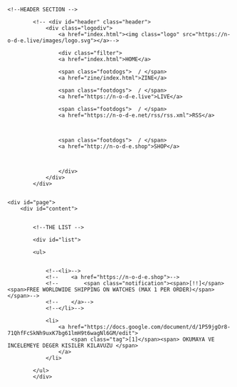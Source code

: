 <html><head>
    <title>T Z N</title>
    <link rel="shortcut icon" href="https://n-o-d-e.live/images/avatar.png">
    <link rel="alternate" href="https://n-o-d-e.net/rss/rss.xml" type="application/rss+xml" title="N O D E">
    <link rel="stylesheet" type="text/css" href="https://n-o-d-e.live/css/style_hashbase.css" media="screen">
</head>
<!--data-new-gr-c-s-check-loaded="14.1052.0" data-gr-ext-installed=""-->
<body >


    <!--HEADER SECTION -->

            <!-- <div id="header" class="header">
                <div class="logodiv">
                    <a href="index.html"><img class="logo" src="https://n-o-d-e.live/images/logo.svg"></a>-->

                    <div class="filter">
                    <a href="index.html">HOME</a>

                    <span class="footdogs">  / </span>
                    <a href="zine/index.html">ZINE</a>

                    <span class="footdogs">  / </span>
                    <a href="https://n-o-d-e.live">LIVE</a>

                    <span class="footdogs">  / </span>
                    <a href="https://n-o-d-e.net/rss/rss.xml">RSS</a>



                    <span class="footdogs">  / </span>
                    <a href="http://n-o-d-e.shop">SHOP</a>



                    </div>
                </div>
            </div>

    
    <div id="page">
        <div id="content">


            <!--THE LIST -->
            
            <div id="list">
            
            <ul>


                <!--<li>-->
                <!--    <a href="https://n-o-d-e.shop">-->
                <!--        <span class="notification"><span>[!!]</span><span>FREE WORLDWIDE SHIPPING ON WATCHES (MAX 1 PER ORDER)</span></span>-->
                <!--    </a>-->
                <!--</li>-->

                <li>
                    <a href="https://docs.google.com/document/d/1P59jgOr8-71QhfFcSkNh9uxK7bg61lmH9t6wagNl6GM/edit">
                        <span class="tag">[1]</span><span> OKUMAYA VE INCELEMEYE DEGER KISILER KILAVUZU </span>
                    </a>
                </li>
<!--
                <li>
                    <a href="watch_mods.html">
                        <span class="tag">[HW]</span><span>MORE CASIO WATCH MODS (LCD COLORS, TRANSPARENT DISPLAY, MICRO SD, STRAP REMOVER)</span>
                    </a>
                </li>

                <li>
                    <a href="node_mini_server3.html">
                        <span class="tag">[HW]</span><span>TURNING THE RASPBERRY PI 4 INTO A MINI SERVER</span>
                    </a>
                </li>

                <li>
                    <a href="cd74.html">
                        <span class="tag">[CD]</span><span>CYBER DUMP 74 / CARDBOARD ROBOT, VR TREADMILL, EDGE OF TOMORROW EXOSKELETON</span>
                    </a>
                </li>

                <li>
                    <a href="zeroterminal3.html">
                        <span class="tag">[HW]</span><span>TRYING TO BUILD THE ULTIMATE RASPBERRY PI COMPUTER (ZERO TERMINAL V3)</span>
                    </a>
                </li>

                <li>
                    <a href="cd73.html">
                        <span class="tag">[CD]</span><span>CYBER DUMP 73 / SAND 3D PRINTER, ULTRA VIOLET ROBOTS, NEW HAPTIC FEEDBACK METHOD</span>
                    </a>
                </li>

                <li>
                    <a href="cd72.html">
                        <span class="tag">[CD]</span><span>CYBER DUMP 72 / NEW VR HAND TRACKING, DEXTEROUS ROBOTS, SILENT BIONIC LEGS</span>
                    </a>
                </li>

                <li>
                    <a href="datarunner.html">
                        <span class="tag">[HW]</span><span>DATA RUNNER WATCH PROTOTYPE (MODDED CASIO F91W)</span>
                    </a>
                </li>

                <li>
                    <a href="cd71.html">
                        <span class="tag">[CD]</span><span>CYBER DUMP 71 / ROBOT BIRDS, 3D PRINTED KEYBOARD, VR EYE CONTACT, DRONE CATCHER</span>
                    </a>
                </li>

                <li>
                    <a href="cd70.html">
                        <span class="tag">[CD]</span><span>CYBER DUMP 70 / ROBOT DOLPHINS, HUMAN TECHNOLOGY, 3D PRINTING INK, SMART WHEELCHAIRS</span>
                    </a>
                </li>

                <li>
                    <a href="nodevol02.html">
                        <span class="tag">[NO]</span><span>NODE VOL 02: MANIFESTING REALITY</span>
                    </a>
                </li>

                <li>
                    <a href="covid.html">
                        <span class="tag">[HW]</span><span>OPEN HARDWARE PROJECTS TO FIGHT COVID-19</span>
                    </a>
                </li>

                <li>
                    <a href="cd69.html">
                        <span class="tag">[CD]</span><span>CYBER DUMP 69 / MAPLE LEAF SEED DRONE, ROBOT BARRELL ROLL, AUTONOMOUS PIZZA DELIVERIES</span>
                    </a>
                </li>

                <li>
                    <a href="source_files.html">
                        <span class="tag">[NO]</span><span>HOW TO TURN PROJECT SOURCE FILES INTO PCBS AND 3D PRINTS</span>
                    </a>
                </li>

                <li>
                    <a href="cd68.html">
                        <span class="tag">[CD]</span><span>CYBER DUMP 68 / LINUX TABLET, MARS HELICOPTER, OPEN SOURCE BIONIC LEG, AI WORD CHANGER</span>
                    </a>
                </li>

                <li>
                    <a href="cd67.html">
                        <span class="tag">[CD]</span><span>CYBER DUMP 67 / REFORM LAPTOP UPDATE, TAIL SITTER DRONE, DRAG:ON VR CONTROLLER</span>
                    </a>
                </li>

                <li>
                    <a href="nano_server2.html">
                        <span class="tag">[HW]</span><span>THE NODE NANO SERVER V2</span>
                    </a>
                </li>

                <li>
                    <a href="cd66.html">
                        <span class="tag">[CD]</span><span>CYBER DUMP 66 / VR PEN, DIY BIOPRINTING, SUPER PIXEL DISPLAY, HOPPING BOT</span>
                    </a>
                </li>

                <li>
                    <a href="cd65.html">
                        <span class="tag">[CD]</span><span>CYBER DUMP 65 / DRONE DETECTOR, PI HANDHELD, TILT FIVE AR, BRAIN INTERFACES</span>
                    </a>
                </li>

                <li>
                    <a href="cd64.html">
                        <span class="tag">[CD]</span><span>CYBER DUMP 64 / DRONE POSTMAN, TINY PIXELS, SELF-DRIVING TRUCKS, NEW BATTERY TECH</span>
                    </a>
                </li>

                <li>
                    <a href="cd63.html">
                        <span class="tag">[CD]</span><span>CYBER DUMP 63 / ROBOT HUMMINGBIRD, 3D PRINTED VILLAGE, AI MUSIC, BLUE MOON LANDER</span>
                    </a>
                </li>

                <li>
                    <a href="node_mini_server2.html">
                        <span class="tag">[HW]</span><span>THE NODE MINI SERVER V2 / TURNING THE RASPBERRY PI INTO A HOME SERVER</span>
                    </a>
                </li>


                <li>
                    <a href="nodenews.html">
                        <span class="tag">[NO]</span><span>INTRODUCING N-O-D-E.NEWS / STRAIGHT FORWARD TECHNOLOGY NEWS</span>
                    </a>
                </li>

                <li>
                    <a href="dm01.html">
                        <span class="tag">[DM]</span><span>THE DESKTOP MANUFACTORY 01 / A NEW INDUSTRIAL REVOLUTION?</span>
                    </a>
                </li>

                <li>
                    <a href="cd62.html">
                        <span class="tag">[CD]</span><span>CYBER DUMP 62 / TETHERED DRONE, HYPER-AUTOMATION, VR GYM, 3D PRINTED FABRIC</span>
                    </a>
                </li>

                <li>
                    <a href="dat.html">
                        <span class="tag">[DC]</span><span>DECENTRALIZE / DAT PROJECT 101</span>
                    </a>
                </li>

                <li>
                    <a href="micro_server.html">
                        <span class="tag">[HW]</span><span>THE NODE MICRO SERVER (PROTOTYPE)</span>
                    </a>
                </li>

                <li>
                    <a href="cd61.html">
                        <span class="tag">[CD]</span><span>CYBER DUMP 61 / ROOM CLEANING BOT, WALKING ALEXA, DOOR OPENING BOTS</span>
                    </a>
                </li>

                <li>
                    <a href="dc02.html">
                        <span class="tag">[DC]</span><span>DECENTRALIZE 02 / VOLUNTARYNET: THE DIGITAL PUBLIC SQUARE</span>
                    </a>
                </li>

                <li>
                    <a href="cd60.html">
                        <span class="tag">[CD]</span><span>CYBER DUMP 60 / INSECT DRONE, MOVING 3D PRINTER, OCULUS QUEST, SOFT EXOSKELETON</span>
                    </a>
                </li>

                <li>
                    <a href="nano_server.html">
                        <span class="tag">[HW]</span><span>THE NODE NANO SERVER</span>
                    </a>
                </li>

                <li>
                    <a href="node_mini_server.html">
                        <span class="tag">[HW]</span><span>THE NODE MINI SERVER: A COMPUTER FOR THE DECENTRALIZED AGE</span>
                    </a>
                </li>

                <li>
                    <a href="cd59.html">
                        <span class="tag">[CD]</span><span>CYBER DUMP 59 / HOMEMADE CHIPS, VR THEME PARK, AI PHONE CALLS, ROBOT WAREHOUSE</span>
                    </a>
                </li>

                <li>
                    <a href="piplug2b.html">
                        <span class="tag">[HW]</span><span>THE PI PLUG MINI SERVER (V2 UPDATES)</span>
                    </a>
                </li>

                <li>
                    <a href="dc01.html">
                        <span class="tag">[DC]</span><span>DECENTRALIZE 01 / WHY DECENTRALIZE?</span>
                    </a>
                </li>

                <li>
                    <a href="cd58.html">
                        <span class="tag">[CD]</span><span>CYBER DUMP 58 / SENSING WALLS, SKIN ELECTRONICS, LIFE EXTENSION, ROBOT FACES</span>
                    </a>
                </li>

                <li>
                    <a href="dongle_hdmi2.html">
                        <span class="tag">[HW]</span><span>TURN THE PI ZERO INTO A HDMI DONGLE COMPUTER (VERSION 2)</span>
                    </a>
                </li>

                <li>
                    <a href="pislim2.html">
                        <span class="tag">[HW]</span><span>PI SLIM 2 PROTOTYPE (POSSIBLE CLUSTER FORM FACTOR?)</span>
                    </a>
                </li>

                <li>
                    <a href="nfckey2.html">
                        <span class="tag">[HW]</span><span>NFC KEY 2</span>
                    </a>
                </li>

                <li>
                    <a href="piplug2.html">
                        <span class="tag">[HW]</span><span>PI PLUG 2: TURN THE PI ZERO INTO A MINI SERVER</span>
                    </a>
                </li>


                <li>
                    <a href="icebox.html">
                        <span class="tag">[HW]</span><span>ICEBOX: COLD WALLET DEVICE</span>
                    </a>
                </li>


                <li>
                    <a href="cd57.html">
                        <span class="tag">[CD]</span><span>CYBER DUMP 57 / MINORITY REPORT GLOVES, PINEAPPLE FUND, 3D PRINTED HAND (+ GIVEAWAY WINNERS)</span>
                    </a>
                </li>

                <li>
                    <a href="node_goals.html">
                        <span class="tag">[NO]</span><span>THE FUTURE OF NODE: BUILD THE WORLD WE WANT TO SEE</span>
                    </a>
                </li>

                <li>
                    <a href="nfckey.html">
                        <span class="tag">[HW]</span><span>THE NFC KEY</span>
                    </a>
                </li>

                <li>
                    <a href="cd56.html">
                        <span class="tag">[CD]</span><span>CYBER DUMP 56 / SWIMMING DRONE, FASTER 3D PRINTS, LIGHTNING NETWORK, REMOTE DRIVING</span>
                    </a>
                </li>

                <li>
                    <a href="thankyou.html">
                        <span class="tag">[NO]</span><span>THANK YOU (+ GIVEAWAY)</span>
                    </a>
                </li>


                <li>
                    <a href="cd55.html">
                        <span class="tag">[CD]</span><span>CYBER DUMP 55 / SELF-ASSEMBLING ROBOTS, ORIGAMI MUSCLES, RUNNING BOT, AI VISION</span>
                    </a>
                </li>


                <li>
                    <a href="cd54.html">
                        <span class="tag">[CD]</span><span>CYBER DUMP 54 / GHOST IN THE SHELL VR, TOYOTA HUMANOID, WAYMO TEST DRIVE</span>
                    </a>
                </li>

                <li>
                    <a href="meshdevice.html">
                        <span class="tag">[ID]</span><span>HELP BUILD AN OFF GRID COMMUNICATIONS / MESH NETWORK DEVICE</span>
                    </a>
                </li>

                <li>
                    <a href="cd53.html">
                        <span class="tag">[CD]</span><span>CYBER DUMP 53 / ATLAS BACKFLIP, POTTERY PRINTER, ROBOT WAREHOUSES, BIONIC PANCREAS</span>
                    </a>
                </li>

                <li>
                    <a href="cd52.html">
                        <span class="tag">[CD]</span><span>CYBER DUMP 52 / DIY SATELLITE ANTENNA, FORD EXOSKELETON, SELF-DRIVING TAXI, VR KEYBOARD</span>
                    </a>
                </li>

                <li>
                    <a href="cd51.html">
                        <span class="tag">[CD]</span><span>CYBER DUMP 51 / 3D PRINTED FOOT, MOTORBIKE ROBOT, AI PORTRAITS, SHY BOT</span>
                    </a>
                </li>

                <li>
                    <a href="zerobattery.html">
                        <span class="tag">[HW]</span><span>PI ZERO BATTERY BACKPACK PROTOTYPE</span>
                    </a>
                </li>

                <li>
                    <a href="cd50.html">
                        <span class="tag">[CD]</span><span>CYBER DUMP 50 / INTERACTIVE NFC, VR WORKOUTS, MECH ROBOT, SNAKEBOT</span>
                    </a>
                </li>

                <li>
                    <a href="cd49.html">
                        <span class="tag">[CD]</span><span>CYBER DUMP 49 / AI DEVELOPMENTS, ROBOT SURGEON, DREMEL WORKSTATION, POST BOT</span>
                    </a>
                </li>

                <li>
                    <a href="terminal_3.html">
                        <span class="tag">[HW]</span><span>THE HANDHELD LINUX TERMINAL VERSION 3 (PORTABLE PI 3)</span>
                    </a>
                </li>

                <li>
                    <a href="cd48.html">
                        <span class="tag">[CD]</span><span>CYBER DUMP 48 / TRANSFORMER DRONE, SAMSUNG ODYSSEY, ROBOT DENTIST, OPEN HARDWARE</span>
                    </a>
                </li>

                <li>
                    <a href="multitool2.html">
                        <span class="tag">[HW]</span><span>NODE DIGITAL MULTITOOL</span>
                    </a>
                </li>

                <li>
                    <a href="cd47.html">
                        <span class="tag">[CD]</span><span>CYBER DUMP 47 / AUGMENTED ECHOLOCATION, TRANSFORMER EXOSKELETON, BIOHACK THE PLANET</span>
                    </a>
                </li>

                <li>
                    <a href="decentraland3.html">
                        <span class="tag">[ID]</span><span>RE: DECENTRALAND</span>
                    </a>
                </li>

                <li>
                    <a href="cd46.html">
                        <span class="tag">[CD]</span><span>CYBER DUMP 46 / MULTI-MONITOR PI, AR SURGERY, BITCOIN IN SPACE, HYPERLOOP ONE</span>
                    </a>
                </li>

                <li>
                    <a href="cd45.html">
                        <span class="tag">[CD]</span><span>CYBER DUMP 45 / MESSENGER BOTS, SOFT EXOSUIT, 3D PRINTED SUBMARINE, PI ZERO HDMI DONGLE</span>
                    </a>
                </li>

                <li>
                    <a href="dongle_hdmi.html">
                        <span class="tag">[HW]</span><span>THE PI ZERO HDMI DONGLE CASE</span>
                    </a>
                </li>

                <li>
                    <a href="cd44.html">
                        <span class="tag">[CD]</span><span>CYBER DUMP 44 / SELF DRIVING WHEELCHAIR, AUTONOMOUS SHOP, SAFE CRACKING BOT</span>
                    </a>
                </li>

                <li>
                    <a href="zeroterminal2.html">
                        <span alt="highlight" class="important">×</span><span class="tag">[HW]</span><span>ZERO TERMINAL 2 PROTOTYPE (PORTABLE PI ZERO W)</span>
                    </a>
                </li>

                <li>
                    <a href="cd43.html">
                        <span class="tag">[CD]</span><span>CYBER DUMP 43 / MIRA PRISM, NO MONITORS, PI AI, ADVANCED ROBOTIC ARMS</span>
                    </a>
                </li>

                <li>
                    <a href="decentraland2.html">
                        <span class="tag">[ID]</span><span>DECENTRALAND: BUILDING A  VIRTUAL REALITY</span>
                    </a>
                </li>

                <li>
                    <a href="pislim.html">
                        <span alt="highlight" class="important">×</span><span class="tag">[HW]</span><span>RASPBERRY PI 3 SLIM</span>
                    </a>
                </li>

                <li>
                    <a href="cd42.html">
                        <span class="tag">[CD]</span><span>CYBER DUMP 42 / 4 ARMS, X-RAY DRONES, LONG RANGE WIFI, FACE TRACKING</span>
                    </a>
                </li>

                <li>
                    <a href="cd41.html">
                        <span class="tag">[CD]</span><span>CYBER DUMP 41 / AUGMENTED DRONES, BITCOIN GROWTH, SNAKE ROBOT, AI FILM</span>
                    </a>
                </li>

                <li>
                    <a href="opendime2.html">
                        <span class="tag">[HW]</span><span>OPENDIME V2: CYBERPUNK CREDSTICKS RETURN (+ GIVEAWAY)</span>
                    </a>
                </li>

                <li>
                    <a href="cd40.html">
                        <span class="tag">[CD]</span><span>CYBER DUMP 40 / VR FILMS, ARTIFICIAL WOMB, FIREFIGHTER ROBOT, DECENTRALAND</span>
                    </a>
                </li>

                <li>
                    <a href="decentraland.html">
                        <span class="tag">[ID]</span><span>DECENTRALAND: P2P VIRTUAL REALITY</span>
                    </a>
                </li>

                <li>
                    <a href="casio2.html">
                        <span class="tag">[HW]</span><span>MORE CASIO WATCH MODS (INVERTED AND TRANSLUCENT LCD)</span>
                    </a>
                </li>

                <li>
                    <a href="cd39.html">
                        <span class="tag">[CD]</span><span>CYBER DUMP 39 / ROBOT FIGHTS, HODLHODL, BOUNCING DRONES, STALLMAN</span>
                    </a>
                </li>

                <li>
                    <a href="casio.html">
                        <span class="tag">[HW]</span><span>CASIO WATCH MOD</span>
                    </a>
                </li>

                <li>
                    <a href="cd38.html">
                        <span class="tag">[CD]</span><span>CYBER DUMP 38 / UPS DRONE, SECURITY BOT, LIGHT FIELD MIXED REALITY</span>
                    </a>
                </li>

                <li>
                    <a href="cd37.html">
                        <span class="tag">[CD]</span><span>CYBER DUMP 37 / FULL BODY VR, 3D BONES, ROBOT WORKERS, USB CONDOM</span>
                    </a>
                </li>

                <li>
                    <a href="cli2.html">
                        <span class="tag">[SW]</span><span>TOOLS TO SIMPLIFY THE COMMAND LINE: PART 2 (LINUX/MAC)</span>
                    </a>
                </li>

                <li>
                    <a href="cli.html">
                        <span class="tag">[SW]</span><span>TOOLS TO SIMPLIFY THE COMMAND LINE (LINUX/MAC)</span>
                    </a>
                </li>

                <li>
                    <a href="cd36.html">
                        <span class="tag">[CD]</span><span>CYBER DUMP 36 / DRONE SWARMS, DIY CENTRIFUGE, OCEAN NODES</span>
                    </a>
                </li>

                <li>
                    <a href="cd35.html">
                        <span class="tag">[CD]</span><span>CYBER DUMP 35 / INTEL MIXED REALITY, HOLOLAMP, ROBOTIC HANDS, BENDY BATTERIES</span>
                    </a>
                </li>

                <li>
                    <a href="cd34.html">
                        <span class="tag">[CD]</span><span>CYBER DUMP 34 / GOOGLE WAYMO, AMAZON DRONES, ROBOTIC FLESH, AI GAMES</span>
                    </a>
                </li>

                <li>
                    <a href="cd33.html">
                        <span class="tag">[CD]</span><span>CYBER DUMP 33 / TETHERED DRONE, ADRIAN ASSISTANT, VR BACKPACK, BITMESSAGE 101</span>
                    </a>
                </li>

                <li>
                    <a href="cd32.html">
                        <span class="tag">[CD]</span><span>CYBER DUMP 32 / 3D PRINTED SMG, SOLAR ISLAND, RPI SATELLITE RECEIVER, ACCURATE VR TRACKING</span>
                    </a>
                </li>

                <li>
                    <a href="cd31.html">
                        <span class="tag">[CD]</span><span>CYBER DUMP 31 / PI ZERO PRISM, AI EXPERIMENT, DRONE SWARMS, CHEAPER VR</span>
                    </a>
                </li>

                <li>
                    <a href="cd30.html">
                        <span class="tag">[CD]</span><span>CYBER DUMP 30 / BITCOIN BIRTHDAY, DRONE CATCHER, MINI 3D PRINTER, SOLAR ROOF TILES</span>
                    </a>
                </li>

                <li>
                    <a href="cd29.html">
                        <span class="tag">[CD]</span><span>CYBER DUMP 29 / HAPTIC TOUCH, YOURS NETWORK, TESLA UPDATE, OB VPS</span>
                    </a>
                </li>

                <li>
                    <a href="digital_nomadics.html">
                        <span class="tag">[ID]</span><span>THE EVOLUTION OF DIGITAL NOMADICS</span>
                    </a>
                </li>

                <li>
                    <a href="cd28.html">
                        <span class="tag">[CD]</span><span>CYBER DUMP 28 / AI ASSISTANT, C.H.I.P. PRO, MODALVR, CRANK ROVER ROBOT, CYBATHLON</span>
                    </a>
                </li>

                <li>
                    <a href="cd27.html">
                        <span class="tag">[CD]</span><span>CYBER DUMP 27 / EMP GENERATOR, FACEBOOK VR, MINITAUR ROBOT, LIGHTNING NETWORK, SHENZHEN I/O</span>
                    </a>
                </li>

                <li>
                    <a href="cd26.html">
                        <span class="tag">[CD]</span><span>CYBER DUMP 26 / GOTENNA MESH NETWORK, BEAGLEBONE WIRELESS, FARMBOT, 21 MACHINE WEB</span>
                    </a>
                </li>

                <li>
                    <a href="cd25.html">
                        <span class="tag">[CD]</span><span>CYBER DUMP 25 / DIY EPIPEN, ROBOT BUILDER, AR LAMP, NEURAL DUST, DRONE DRAGNET</span>
                    </a>
                </li>

                <li>
                    <a href="cd24.html">
                        <span class="tag">[CD]</span><span>CYBER DUMP 24 / ARMED DRONES, WAVENET ROBOT VOICES, CYBERLEGS, SPACE BITCOIN</span>
                    </a>
                </li>

                <li>
                    <a href="emdrive2.html">
                        <span alt="highlight" class="important">×</span><span class="tag">[IN]</span><span>BUILDING A DIY EMDRIVE PART 2: GOING INTO SPACE</span>
                    </a>
                </li>

                <li>
                    <a href="cd23.html">
                        <span class="tag">[CD]</span><span>CYBER DUMP 23 / CETUS3D, FUTURE FARMING, BOX DRONE, OLD PEOPLE VR, VIRTUAL SCREEN APP</span>
                    </a>
                </li>

                <li>
                    <a href="cd22.html">
                        <span class="tag">[CD]</span><span>CYBER DUMP 22 / EOMA68 COMPUTER, WIKIVERSE, AUGMENTED HOLOGRAMS, DRONE CATCHER</span>
                    </a>
                </li>

                <li>
                    <a href="cd21.html">
                        <span class="tag">[CD]</span><span>CYBER DUMP 21 / CHEAP VR, LINUX BIRTHDAY, HANDHELD MILL, WIFI SNOOPING</span>
                    </a>
                </li>

                <li>
                    <a href="cd20.html">
                        <span class="tag">[CD]</span><span>CYBER DUMP 20 / BEER HACK, VR INCEPTION, OMNICOPTER, 3D PRINTED GUN</span>
                    </a>
                </li>

                <li>
                    <a href="cd19.html">
                        <span class="tag">[CD]</span><span>CYBER DUMP 19 / STARSHIP DELIVERY, INTERACTIVE VIDEOS, THAI HACKERS, BATTERY TRACKING, 21 AWS</span>
                    </a>
                </li>

                <li>
                    <a href="cd18.html">
                        <span class="tag">[CD]</span><span>CYBER DUMP 18 / DIY GOOGLE GLASS, MINE CLEARING DRONE, TSA MASTER KEYS, BACKPACK PRINTER</span>
                    </a>
                </li>

                <li>
                    <a href="cd17.html">
                        <span class="tag">[CD]</span><span>CYBER DUMP 17 / CODING SCHOOL, WATERPROOF CIRCUITS, HOLOGRAM PHONE, PI ZERO</span>
                    </a>
                </li>

                <li>
                    <a href="cd16.html">
                        <span class="tag">[CD]</span><span>CYBER DUMP 16 / UNDER SEA CABLES, VR TANK, DELIVERY DRONES, CREEPY ROBOTS</span>
                    </a>
                </li>
                
                <li>
                    <a href="cd13.html">
                        <span class="tag">[CD]</span><span>CYBER DUMP 13 / STORJ BETA, ON-DEMAND DRUGS, DIY SPACE, BASH GUIDE</span>
                    </a>
                </li>
            
                <li>
                    <a href="command_line.html">
                        <span alt="highlight" class="important">×</span><span class="tag">[SW]</span><span>BEGINNERS GUIDE TO THE COMMAND LINE (DEBIAN/UBUNTU/RASPBIAN)</span>
                    </a>
                </li>

                <li>
                    <a href="cd12.html">
                        <span class="tag">[CD]</span><span>CYBER DUMP 12 / BITCOIN CRED STICKS, MINI SATELLITES, 3D PRINTED ROBOTS, HOLOGRAMS</span>
                    </a>
                </li>

                <li>
                    <a href="cd11.html">
                        <span class="tag">[CD]</span><span>CYBER DUMP 11 / VIRTUAL DESKTOP, BITCOIN WALLET, IOT SECURITY, ROBOT BUGS</span>
                    </a>
                </li>
                
                <li>
                    <a href="terminal_2.html">
                        <span alt="highlight" class="important">×</span><span class="tag">[HW]</span><span>HOW TO CREATE A HANDHELD LINUX TERMINAL (V2)</span>
                    </a>
                </li>
                
                <li>
                    <a href="terminal_2_overview.html">
                        <span alt="highlight" class="important">×</span><span class="tag">[HW]</span><span>OVERVIEW: THE HANDHELD LINUX TERMINAL (VERSION 2)</span>
                    </a>
                </li>
            
                <li>
                    <a href="cd10.html">
                        <span class="tag">[CD]</span><span>CYBER DUMP 10 / DEEPMIND AI, EXO SKELETONS, DOMAIN MAP, BIONIC FINGERTIPS</span>
                    </a>
                </li>
                
                <li>
                    <a href="cd09.html">
                        <span class="tag">[CD]</span><span>CYBER DUMP 09 / RASPBERRY PI 3, MCVR, META 2, DOG VS ROBOT</span>
                    </a>
                </li>
            
                <li>
                    <a href="cd08.html">
                        <span class="tag">[CD]</span><span>CYBER DUMP 08 / LINUX MINT, PASSPHRASE, PASSIVE WIFI, DEEPMIND AI</span>
                    </a>
                </li>
                
                <li>
                    <a href="cd07.html">
                        <span class="tag">[CD]</span><span>CYBER DUMP 07 / MARU OS, SOFT ROBOTS, CRISPR, NOODLEBOTS, SPY GAME</span>
                    </a>
                </li>
                
                <li>
                    <a href="metadata.html">
                        <span class="tag">[SW]</span><span>HOW TO CLEAN METADATA FROM FILES IN LINUX </span>
                    </a>
                </li>

                <li>
                    <a href="cd06.html">
                        <span class="tag">[CD]</span><span>CYBER DUMP 06 / KEYBASE FILESYSTEM, ODROID-C2, REVOLVR, NORTH KOREAN USB </span>
                    </a>
                </li>
            
                <li>
                    <a href="cd05.html">
                        <span class="tag">[CD]</span><span>CYBER DUMP 05 / TAILS, BITCOIN IMPLANT, DRONE HUNTERS, BRAVE BROWSER </span>
                    </a>
                </li>

                <li>
                    <a href="cd04.html">
                        <span class="tag">[CD]</span><span>CYBER DUMP 04 / DRONE RACING, EXO SKELETON, SBCS, OPENWRT HACK </span>
                    </a>
                </li>
                
                <li>
                    <a href="cd03.html">
                        <span class="tag">[CD]</span><span>CYBERDUMP 03 / CYBORGS, OUTERNET, XL FAVICONS, IMSI SURVEILLANCE </span>
                    </a>
                </li>

                <li>
                    <a href="cd02.html">
                        <span class="tag">[CD]</span><span>CYBER DUMP 02 / CGI VLOGGER, TOR RELAYS, ROBOT CAR BUTLERS </span>
                    </a>
                </li>                
                
                <li>
                    <a href="cd01.html">
                        <span class="tag">[CD]</span><span>CYBER DUMP 01 / OCULUS PRE-ORDERS, MESH NETWORKS, IOT HACKS, CCC VIDS + MORE </span>
                    </a>
                </li>
                
                <li>
                    <a href="book.html">
                        <span alt="highlight" class="important">×</span><span class="tag">[HW]</span><span>HOW TO CREATE A WIFI POCKET BOOK (PIRATE BOX / LIBRARY BOX) </span>
                    </a>
                </li>
                
                <li>
                    <a href="verify.html">
                        <span class="tag">[SW]</span><span>HOW TO VERIFY SOFTWARE PACKAGES WITH GPG (LINUX + MAC OS X) </span>
                    </a>
                </li>   
                        
                <li>
                    <a href="beacon.html">
                        <span alt="highlight" class="important">×</span><span class="tag">[HW]</span><span>HOW TO CREATE A TINY WIFI FILE-SHARING BEACON </span>
                    </a>
                </li>
                
                <li>
                    <a href="terminal.html">
                        <span alt="highlight" class="important">×</span><span class="tag">[HW]</span><span>HOW TO CREATE A HANDHELD LINUX TERMINAL </span>
                    </a>
                </li>

-->
            </ul>
            </div>
            
